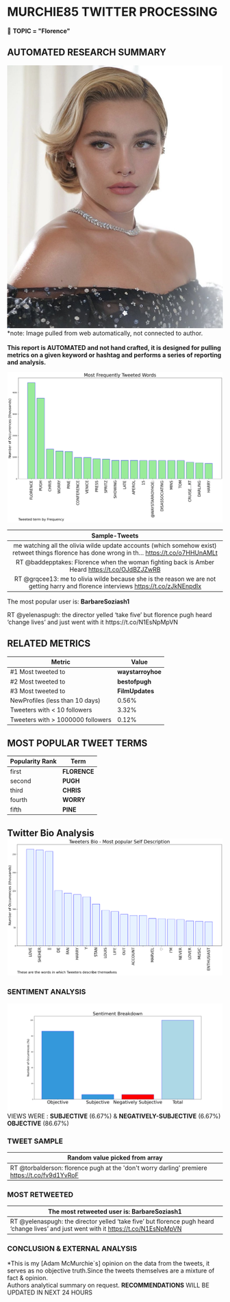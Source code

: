 # MURCHIE85 TWITTER PROCESSING 
&#x1F34E; **TOPIC = "Florence"**

## AUTOMATED RESEARCH SUMMARY

![image](assets/2022-09-05hashtagImage.png)*note: Image pulled from web automatically, not connected to author.
<br></br>
<b> This report is AUTOMATED and not hand crafted, it is designed for pulling metrics on a given keyword or hashtag and performs a series of reporting and analysis.</b>



![image](assets/2022-09-05TWEETS.png)



|                **Sample-Tweets**        |
| :-------------: |
| me watching all the olivia wilde update accounts (which somehow exist) retweet things florence has done wrong in th… https://t.co/o7HHUnAMLt |
| RT @baddepptakes: Florence when the woman fighting back is Amber Heard https://t.co/OJdBZJZwRB |
| RT @grqcee13: me to olivia wilde because she is the reason we are not getting harry and florence interviews https://t.co/zJkNEnpdIx |

The most popular user is: **BarbareSoziash1**
<div class="alert alert-block alert-danger"> RT @yelenaspugh: the director yelled ‘take five’ but florence pugh heard ‘change lives’ and just went with it https://t.co/N1EsNpMpVN</div>

## RELATED METRICS<br>
| Metric | Value |
| ------------- | ------------- |
| #1 Most tweeted to  | **waystarroyhoe** |
| #2 Most tweeted to  | **bestofpugh** |
| #3 Most tweeted to  | **FilmUpdates** |
| NewProfiles (less than 10 days) | 0.56%  |
| Tweeters with < 10 followers  | 3.32%|
| Tweeters with > 1000000 followers  | 0.12%  |



## MOST POPULAR TWEET TERMS 


| Popularity Rank  | Term |
| ------------- | ------------- |
| first  | **FLORENCE**  |
| second  | **PUGH**  |
| third  | **CHRIS** |
| fourth  | **WORRY**  |
| fifth  | **PINE**  |


## Twitter Bio Analysis![image](assets/2022-09-05BIO.png)
### SENTIMENT ANALYSIS
![image](assets/2022-09-05sentiment.png)
VIEWS WERE : **SUBJECTIVE**  (6.67%) & **NEGATIVELY-SUBJECTIVE** (6.67%) **OBJECTIVE** (86.67%)

### TWEET SAMPLE 
| Random value picked from array |
| ------------- |
|RT @torbalderson: florence pugh at the 'don't worry darling' premiere https://t.co/fv9d1YvRoF |

### MOST RETWEETED 

| The most retweeted user is: **BarbareSoziash1**  |
| ------------- |
| RT @yelenaspugh: the director yelled ‘take five’ but florence pugh heard ‘change lives’ and just went with it https://t.co/N1EsNpMpVN |

### CONCLUSION & EXTERNAL ANALYSIS

*This is my [Adam McMurchie`s] opinion on the data from the tweets, it serves as no objective truth.Since the tweets themselves are a mixture of fact & opinion.<br>
Authors analytical summary on request.
**RECOMMENDATIONS** WILL BE UPDATED IN NEXT  24 HOURS <br>